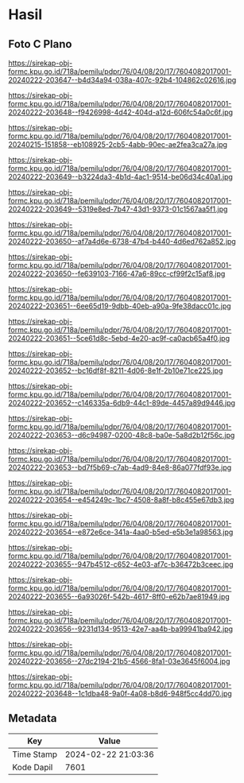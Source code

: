 # Hasil

## Foto C Plano

https://sirekap-obj-formc.kpu.go.id/718a/pemilu/pdpr/76/04/08/20/17/7604082017001-20240222-203647--b4d34a94-038a-407c-92b4-104862c02616.jpg

https://sirekap-obj-formc.kpu.go.id/718a/pemilu/pdpr/76/04/08/20/17/7604082017001-20240222-203648--f9426998-4d42-404d-a12d-606fc54a0c6f.jpg

https://sirekap-obj-formc.kpu.go.id/718a/pemilu/pdpr/76/04/08/20/17/7604082017001-20240215-151858--eb108925-2cb5-4abb-90ec-ae2fea3ca27a.jpg

https://sirekap-obj-formc.kpu.go.id/718a/pemilu/pdpr/76/04/08/20/17/7604082017001-20240222-203649--b3224da3-4b1d-4ac1-9514-be06d34c40a1.jpg

https://sirekap-obj-formc.kpu.go.id/718a/pemilu/pdpr/76/04/08/20/17/7604082017001-20240222-203649--5319e8ed-7b47-43d1-9373-01c1567aa5f1.jpg

https://sirekap-obj-formc.kpu.go.id/718a/pemilu/pdpr/76/04/08/20/17/7604082017001-20240222-203650--af7a4d6e-6738-47b4-b440-4d6ed762a852.jpg

https://sirekap-obj-formc.kpu.go.id/718a/pemilu/pdpr/76/04/08/20/17/7604082017001-20240222-203650--fe639103-7166-47a6-89cc-cf99f2c15af8.jpg

https://sirekap-obj-formc.kpu.go.id/718a/pemilu/pdpr/76/04/08/20/17/7604082017001-20240222-203651--6ee65d19-9dbb-40eb-a90a-9fe38dacc01c.jpg

https://sirekap-obj-formc.kpu.go.id/718a/pemilu/pdpr/76/04/08/20/17/7604082017001-20240222-203651--5ce61d8c-5ebd-4e20-ac9f-ca0acb65a4f0.jpg

https://sirekap-obj-formc.kpu.go.id/718a/pemilu/pdpr/76/04/08/20/17/7604082017001-20240222-203652--bc16df8f-8211-4d06-8e1f-2b10e71ce225.jpg

https://sirekap-obj-formc.kpu.go.id/718a/pemilu/pdpr/76/04/08/20/17/7604082017001-20240222-203652--c146335a-6db9-44c1-89de-4457a89d9446.jpg

https://sirekap-obj-formc.kpu.go.id/718a/pemilu/pdpr/76/04/08/20/17/7604082017001-20240222-203653--d6c94987-0200-48c8-ba0e-5a8d2b12f56c.jpg

https://sirekap-obj-formc.kpu.go.id/718a/pemilu/pdpr/76/04/08/20/17/7604082017001-20240222-203653--bd7f5b69-c7ab-4ad9-84e8-86a077fdf93e.jpg

https://sirekap-obj-formc.kpu.go.id/718a/pemilu/pdpr/76/04/08/20/17/7604082017001-20240222-203654--e454249c-1bc7-4508-8a8f-b8c455e67db3.jpg

https://sirekap-obj-formc.kpu.go.id/718a/pemilu/pdpr/76/04/08/20/17/7604082017001-20240222-203654--e872e6ce-341a-4aa0-b5ed-e5b3e1a98563.jpg

https://sirekap-obj-formc.kpu.go.id/718a/pemilu/pdpr/76/04/08/20/17/7604082017001-20240222-203655--947b4512-c652-4e03-af7c-b36472b3ceec.jpg

https://sirekap-obj-formc.kpu.go.id/718a/pemilu/pdpr/76/04/08/20/17/7604082017001-20240222-203655--6a93026f-542b-4617-8ff0-e62b7ae81949.jpg

https://sirekap-obj-formc.kpu.go.id/718a/pemilu/pdpr/76/04/08/20/17/7604082017001-20240222-203656--9231d134-9513-42e7-aa4b-ba99941ba942.jpg

https://sirekap-obj-formc.kpu.go.id/718a/pemilu/pdpr/76/04/08/20/17/7604082017001-20240222-203656--27dc2194-21b5-4566-8fa1-03e3645f6004.jpg

https://sirekap-obj-formc.kpu.go.id/718a/pemilu/pdpr/76/04/08/20/17/7604082017001-20240222-203648--1c1dba48-9a0f-4a08-b8d6-948f5cc4dd70.jpg


## Metadata

| Key        | Value               |
| ---------- | ------------------- |
| Time Stamp | 2024-02-22 21:03:36 |
| Kode Dapil | 7601                |



